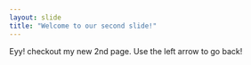 ```yaml
---
layout: slide
title: "Welcome to our second slide!"
---
```

Eyy! checkout my new 2nd page.
Use the left arrow to go back!
